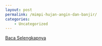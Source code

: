```yaml
---
layout: post
permalink: /mimpi-hujan-angin-dan-banjir/
categories:
    - Uncategorized
---
```


[Baca Selengkapnya](/05)